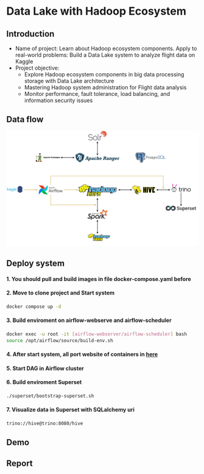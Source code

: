 # Data Lake with Hadoop Ecosystem

## Introduction
<ul>
  <li>Name of project: Learn about Hadoop ecosystem components. Apply to real-world problems: Build a Data Lake system to analyze flight data on Kaggle</li>
  <li>Project objective:
    <ul>
      <li>Explore Hadoop ecosystem components in big data processing storage with Data Lake architecture</li>
      <li>Mastering Hadoop system administration for Flight data analysis</li>
      <li>Monitor performance, fault tolerance, load balancing, and information security issues</li>
    </ul>
  </li>
</ul>

## Data flow
  <img src="https://github.com/Tran-Ngoc-Bao/Hadoop_Ecosystem/blob/master/pictures/system.png">

## Deploy system
#### 1. You should pull and build images in file docker-compose.yaml before

#### 2. Move to clone project and Start system
  
```sh
docker compose up -d
```

#### 3. Build enviroment on airflow-webserve and airflow-scheduler

```sh
docker exec -u root -it [airflow-webserver/airflow-scheduler] bash 
source /opt/airflow/source/build-env.sh
```

#### 4. After start system, all port website of containers in <a href="https://github.com/Tran-Ngoc-Bao/Hadoop_Ecosystem/blob/master/port.txt">here</a>

#### 5. Start DAG in Airflow cluster

#### 6. Build enviroment Superset
```sh
./superset/bootstrap-superset.sh
```
  
#### 7. Visualize data in Superset with SQLalchemy uri
```sh
trino://hive@trino:8080/hive
```

## Demo

## Report
